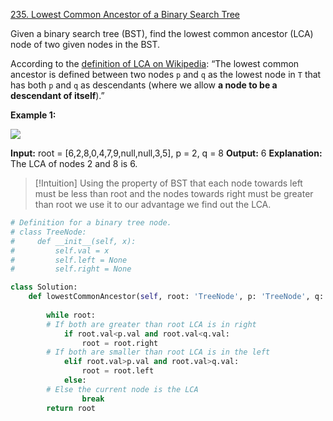 
[235. Lowest Common Ancestor of a Binary Search Tree](https://leetcode.com/problems/lowest-common-ancestor-of-a-binary-search-tree/)

Given a binary search tree (BST), find the lowest common ancestor (LCA) node of two given nodes in the BST.

According to the [definition of LCA on Wikipedia](https://en.wikipedia.org/wiki/Lowest_common_ancestor): “The lowest common ancestor is defined between two nodes `p` and `q` as the lowest node in `T` that has both `p` and `q` as descendants (where we allow **a node to be a descendant of itself**).”

**Example 1:**

![](https://assets.leetcode.com/uploads/2018/12/14/binarysearchtree_improved.png)

**Input:** root = [6,2,8,0,4,7,9,null,null,3,5], p = 2, q = 8
**Output:** 6
**Explanation:** The LCA of nodes 2 and 8 is 6.

>[!Intuition]
>Using the property of BST that each node towards left must be less than root and the nodes towards right must be greater than root we use it to our advantage we find out the LCA.



```python
# Definition for a binary tree node.
# class TreeNode:
#     def __init__(self, x):
#         self.val = x
#         self.left = None
#         self.right = None

class Solution:
    def lowestCommonAncestor(self, root: 'TreeNode', p: 'TreeNode', q: 'TreeNode') -> 'TreeNode':
        
        while root:
        # If both are greater than root LCA is in right
            if root.val<p.val and root.val<q.val:
                root = root.right
        # If both are smaller than root LCA is in the left
            elif root.val>p.val and root.val>q.val:
                root = root.left
            else:
        # Else the current node is the LCA
	            break
        return root
```
